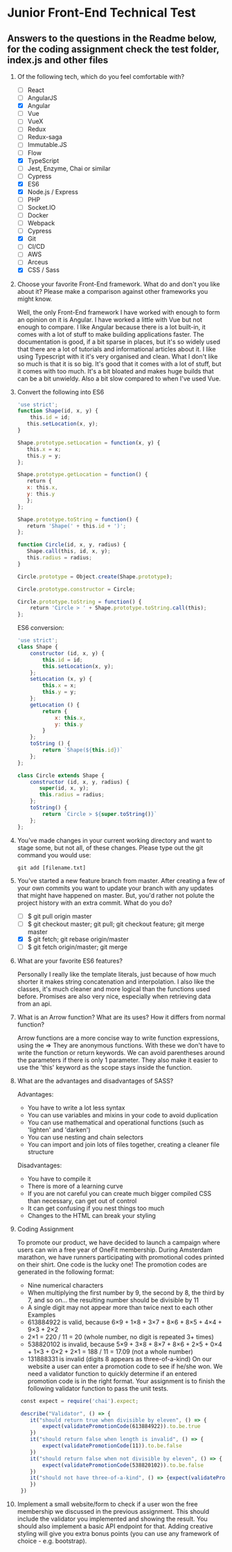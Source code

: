 # Junior Front-End Technical Test

## Answers to the questions in the Readme below, for the coding assignment check the test folder, index.js and other files

1. Of the following tech, which do you feel comfortable with?
   - [ ] React
   - [ ] AngularJS
   - [x] Angular
   - [ ] Vue
   - [ ] VueX
   - [ ] Redux
   - [ ] Redux-saga
   - [ ] Immutable.JS
   - [ ] Flow
   - [x] TypeScript
   - [ ] Jest, Enzyme, Chai or similar
   - [ ] Cypress
   - [x] ES6
   - [x] Node.js / Express
   - [ ] PHP
   - [ ] Socket.IO
   - [ ] Docker
   - [ ] Webpack
   - [ ] Cypress
   - [x] Git
   - [ ] CI/CD
   - [ ] AWS
   - [ ] Arceus
   - [x] CSS / Sass

2. Choose your favorite Front-End framework. What do and don't you like about it?
Please make a comparison against other frameworks you might know.

    Well, the only Front-End framework I have worked with enough to form an opinion on it is Angular. I have worked a little with Vue but not enough to compare.
    I like Angular because there is a lot built-in, it comes with a lot of stuff to make building applications faster. The documentation is good, if a bit sparse in places, but it's so widely used that there are a lot of tutorials and informational articles about it. I like using Typescript with it it's very organised and clean.
    What I don't like so much is that it is so big. It's good that it comes with a lot of stuff, but it comes with too much. It's a bit bloated and makes huge builds that can be a bit unwieldy. Also a bit slow compared to when I've used Vue.

3. Convert the following into ES6

    ```javascript
    'use strict'​;
    function​ ​Shape​(id, x, y) {
   ​    this​.id = id;
       ​this​.setLocation(x, y);
    }

    Shape.prototype.setLocation = ​function​(x, y) {
       ​this​.x = x;
       ​this​.y = y;
    };

    Shape.prototype.getLocation = ​function​() {
       ​return​ {
       x: ​this​.x,
       y: ​this​.y
       };
    };

    Shape.prototype.toString = ​function​() {
   ​   return​ ​'Shape('​ + ​this​.id + ​')'​;
    };

    function​ ​Circle​(id, x, y, radius) {
       Shape.call(​this​, id, x, y);
       ​this​.radius = radius;
    }

    Circle.prototype = ​Object​.create(Shape.prototype);

    Circle.prototype.constructor = Circle;

    Circle.prototype.toString = ​function​() {
        ​return​ ​'Circle > '​ + Shape.prototype.toString.call(​this​);
    };
    ```

    ES6 conversion:

    ```javascript
    'use strict'​;
    class Shape {
        constructor (id, x, y) {
            this.id = id;
            this.setLocation(x, y);
        };
        setLocation (x, y) {
            this.x = x;
            this.y = y;
        };
        getLocation () {
            return {
                x: this.x,
                y: this.y
            }
        };
        toString () {
            return `Shape(${this.id})`
        };
    };

    class Circle extends Shape {
        constructor (id, x, y, radius) {
           super(id, x, y);
           this.radius = radius;
        };
        toString() {
            return `Circle > ${super.toString()}`
        };
    };
    ```

4. You've made changes in your current working directory and want to stage some,
but not all, of these changes. Please type out the git command you would use:

    ```git add [filename.txt]```

5. You've started a new feature branch from master. After creating a few of your own
commits you want to update your branch with any updates that might have
happened on master. But, you'd rather not polute the project history with an extra
commit. What do you do?
   - [ ] $ git pull origin master
   - [ ] $ git checkout master; git pull; git checkout feature;
   git merge master
   - [x] $ git fetch; git rebase origin/master
   - [ ] $ git fetch origin/master; git merge

6. What are your favorite ES6 features?

    Personally I really like the template literals, just because of how much shorter it makes string concatenation and interpolation.
    I also like the classes, it's much cleaner and more logical than the functions used before.
    Promises are also very nice, especially when retrieving data from an api.

7. What is an Arrow function? What are its uses? How it differs from normal
function?

    Arrow functions are a more concise way to write function expressions, using the =>
    They are anonymous functions.
    With these we don't have to write the function or return keywords.
    We can avoid parentheses around the parameters if there is only 1 parameter.
    They also make it easier to use the 'this' keyword as the scope stays inside the function.

8. What are the advantages and disadvantages of SASS?

    Advantages:
    - You have to write a lot less syntax
    - You can use variables and mixins in your code to avoid duplication
    - You can use mathematical and operational functions (such as 'lighten' and 'darken')
    - You can use nesting and chain selectors
    - You can import and join lots of files together, creating a cleaner file structure

    Disadvantages:
    - You have to compile it
    - There is more of a learning curve
    - If you are not careful you can create much bigger compiled CSS than necessary, can get out of control
    - It can get confusing if you nest things too much
    - Changes to the HTML can break your styling

9. Coding Assignment

   To promote our product, we have decided to launch a campaign where users can
   win a free year of OneFit membership. During Amsterdam marathon, we have
   runners participating with promotional codes printed on their shirt. One code is the
   lucky one!
   The promotion codes are generated in the following format:
      - Nine numerical characters
      - When multiplying the first number by 9, the second by 8, the third by 7, and so
      on... the resulting number should be divisible by 11
      - A single digit may not appear more than twice next to each other
      Examples
      - 613884922 is valid, because 6×9 + 1×8 + 3×7 + 8×6 + 8×5 + 4×4 + 9×3 + 2×2
      - 2×1 = 220 / 11 = 20 (whole number, no digit is repeated 3+ times)
      - 538820102 is invalid, because 5×9 + 3×8 + 8×7 + 8×6 + 2×5 + 0×4 + 1×3 +
      0×2 + 2×1 = 188 / 11 = 17.09 (not a whole number)
      - 131888331 is invalid (digits 8 appears as three-of-a-kind)
   On our website a user can enter a promotion code to see if he/she won. We need a
   validator function to quickly determine if an entered promotion code is in the right
   format. Your assignment is to finish the following validator function to pass the unit
   tests.

   ```javascript
    const​ expect = ​require​(​'chai'​).expect;

    describe(​"Validator"​, () => {
       it(​"should return true when divisible by eleven"​, () => {
           expect(validatePromotionCode(​613884922​)).to.be.true
       })
       it(​"should return false when length is invalid"​, () => {
           expect(validatePromotionCode(​11​)).to.be.false
       })
       it(​"should return false when not divisible by eleven"​, () => {
           expect(validatePromotionCode(​538820102​)).to.be.false
       })
       it(​"should not have three-of-a-kind"​, () => {expect(validatePromotionCode(​131888331​)).to.be.false
       })
    })
   ```

10. Implement a small website/form to check if a user won the free membership we
discussed in the previous assignment. This should include the validator you
implemented and showing the result. You should also implement a basic API
endpoint for that. Adding creative styling will give you extra bonus points (you can
use any framework of choice - e.g. bootstrap).